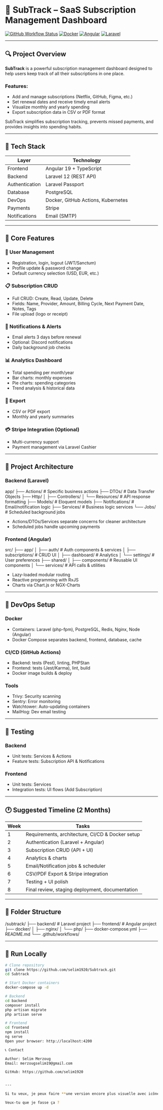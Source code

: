 # 🎯 SubTrack – SaaS Subscription Management Dashboard

[![GitHub Workflow Status](https://img.shields.io/github/actions/workflow/status/selim1920/Subtrack/main.yml?branch=main&style=for-the-badge)](https://github.com/selim1920/Subtrack/actions) 
[![Docker](https://img.shields.io/badge/Docker-Ready-blue?style=for-the-badge&logo=docker)](https://www.docker.com/) 
[![Angular](https://img.shields.io/badge/Angular-19-red?style=for-the-badge&logo=angular)](https://angular.io/) 
[![Laravel](https://img.shields.io/badge/Laravel-12-red?style=for-the-badge&logo=laravel)](https://laravel.com/) 

---

## 🔍 Project Overview

**SubTrack** is a powerful subscription management dashboard designed to help users keep track of all their subscriptions in one place.  

### Features:
- Add and manage subscriptions (Netflix, GitHub, Figma, etc.)
- Set renewal dates and receive timely email alerts
- Visualize monthly and yearly spending
- Export subscription data in CSV or PDF format

SubTrack simplifies subscription tracking, prevents missed payments, and provides insights into spending habits.

---

## 🧱 Tech Stack

| Layer         | Technology                  |
| ------------- | --------------------------- |
| Frontend      | Angular 19 + TypeScript     |
| Backend       | Laravel 12 (REST API)       |
| Authentication| Laravel Passport            |
| Database      | PostgreSQL                  |
| DevOps        | Docker, GitHub Actions, Kubernetes |
| Payments      | Stripe                      |
| Notifications | Email (SMTP)                |

---

## 🧩 Core Features

### 👤 User Management
- Registration, login, logout (JWT/Sanctum)
- Profile update & password change
- Default currency selection (USD, EUR, etc.)

### 📋 Subscription CRUD
- Full CRUD: Create, Read, Update, Delete
- Fields: Name, Provider, Amount, Billing Cycle, Next Payment Date, Notes, Tags
- File upload (logo or receipt)

### 🔔 Notifications & Alerts
- Email alerts 3 days before renewal
- Optional: Discord notifications
- Daily background job checks

### 📊 Analytics Dashboard
- Total spending per month/year
- Bar charts: monthly expenses
- Pie charts: spending categories
- Trend analysis & historical data

### 🧾 Export
- CSV or PDF export
- Monthly and yearly summaries

### 💳 Stripe Integration (Optional)
- Multi-currency support
- Payment management via Laravel Cashier

---

## 📐 Project Architecture

### Backend (Laravel)
 app/
├── Actions/ # Specific business actions
├── DTOs/ # Data Transfer Objects
├── Http/
│ ├── Controllers/
│ └── Resources/ # API response formatting
├── Models/ # Eloquent models
├── Notifications/ # Email/notification logic
├── Services/ # Business logic services
└── Jobs/ # Scheduled background jobs

- Actions/DTOs/Services separate concerns for cleaner architecture
- Scheduled jobs handle upcoming payments

### Frontend (Angular)
src/
├── app/
│ ├── auth/ # Auth components & services
│ ├── subscriptions/ # CRUD UI
│ ├── dashboard/ # Analytics
│ └── settings/ # User preferences
├── shared/
│ ├── components/ # Reusable UI components
│ └── services/ # API calls & utilities

- Lazy-loaded modular routing
- Reactive programming with RxJS
- Charts via Chart.js or NGX-Charts

---

## 🔧 DevOps Setup

### Docker
- Containers: Laravel (php-fpm), PostgreSQL, Redis, Nginx, Node (Angular)
- Docker Compose separates backend, frontend, database, cache

### CI/CD (GitHub Actions)
- Backend: tests (Pest), linting, PHPStan
- Frontend: tests (Jest/Karma), lint, build
- Docker image builds & deploy

### Tools
- Trivy: Security scanning
- Sentry: Error monitoring
- Watchtower: Auto-updating containers
- MailHog: Dev email testing

---

## 🧪 Testing

### Backend
- Unit tests: Services & Actions
- Feature tests: Subscription API & Notifications

### Frontend
- Unit tests: Services
- Integration tests: UI flows (Add Subscription)

---

## 🕐 Suggested Timeline (2 Months)

| Week | Tasks |
|------|-------|
| 1    | Requirements, architecture, CI/CD & Docker setup |
| 2    | Authentication (Laravel + Angular) |
| 3    | Subscription CRUD (API + UI) |
| 4    | Analytics & charts |
| 5    | Email/Notification jobs & scheduler |
| 6    | CSV/PDF Export & Stripe integration |
| 7    | Testing + UI polish |
| 8    | Final review, staging deployment, documentation |

---

## 📁 Folder Structure

/subtrack/
├── backend/ # Laravel project
├── frontend/ # Angular project
├── docker/
│ ├── nginx/
│ └── php/
├── docker-compose.yml
├── README.md
└── .github/workflows/




---

## 🚀 Run Locally

```bash
# Clone repository
git clone https://github.com/selim1920/Subtrack.git
cd Subtrack

# Start Docker containers
docker-compose up -d

# Backend
cd backend
composer install
php artisan migrate
php artisan serve

# Frontend
cd frontend
npm install
ng serve
Open your browser: http://localhost:4200

📞 Contact

Author: Selim Merzoug
Email: merzougselim19@gmail.com

GitHub: https://github.com/selim1920


---

Si tu veux, je peux faire **une version encore plus visuelle avec icônes, couleurs, et sections “Pro Tips”**, parfaite pour un dépôt GitHub ultra-pro.  

Veux‑tu que je fasse ça ?
